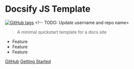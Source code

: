 <!-- TODO: Update title -->
# Docsify JS Template

[![GitHub tags](https://img.shields.io/github/tag/MichaelCurrin/docsify-js-template.svg)](https://GitHub.com/MichaelCurrin/docsify-js-template/tags/) <!-- TODO: Update username and repo name>

> A minimal quickstart template for a docs site <!-- TODO: Replace with your description -->

<!-- TODO: List zero or more short sentences about the project's benefits/features. -->

- Feature
- Feature
- Feature

[GitHub](https://github.com/MichaelCurirn/docsify-js-template/) <!-- TODO: Use your repo's path.-->
[Getting Started](#docsify-js-template) <!-- TODO: Use ID of homepage heading i.e. based on H1 of README.md -->
